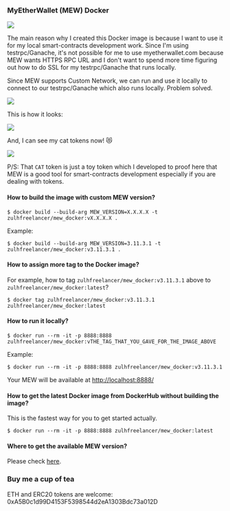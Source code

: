 ### MyEtherWallet (MEW) Docker

![](https://i.imgur.com/UhZfNxo.png)

The main reason why I created this Docker image is because I want to use it for my local smart-contracts development work. Since I'm using testrpc/Ganache, it's not possible for me to use myetherwallet.com because MEW wants HTTPS RPC URL and I don't want to spend more time figuring out how to do SSL for my testrpc/Ganache that runs locally. 

Since MEW supports Custom Network, we can run and use it locally to connect to our testrpc/Ganache which also runs locally. Problem solved.

![](https://i.imgur.com/MHV7GmJ.png)

This is how it looks:

![](https://i.imgur.com/8hJxhxl.png)

And, I can see my cat tokens now! :heart_eyes_cat:

![](https://i.imgur.com/tyh8qvZ.png)

P/S: That `CAT` token is just a toy token which I developed to proof here that MEW is a good tool for smart-contracts development especially if you are dealing with tokens.

#### How to build the image with custom MEW version?

```
$ docker build --build-arg MEW_VERSION=X.X.X.X -t zulhfreelancer/mew_docker:vX.X.X.X .
```

Example:

```
$ docker build --build-arg MEW_VERSION=3.11.3.1 -t zulhfreelancer/mew_docker:v3.11.3.1 .
```

#### How to assign more tag to the Docker image?

For example, how to tag `zulhfreelancer/mew_docker:v3.11.3.1` above to `zulhfreelancer/mew_docker:latest`?

```
$ docker tag zulhfreelancer/mew_docker:v3.11.3.1 zulhfreelancer/mew_docker:latest
```

#### How to run it locally?

```
$ docker run --rm -it -p 8888:8888 zulhfreelancer/mew_docker:vTHE_TAG_THAT_YOU_GAVE_FOR_THE_IMAGE_ABOVE
```

Example:

```
$ docker run --rm -it -p 8888:8888 zulhfreelancer/mew_docker:v3.11.3.1
```

Your MEW will be available at [http://localhost:8888/](http://localhost:8888/)

#### How to get the latest Docker image from DockerHub without building the image?

This is the fastest way for you to get started actually.

```
$ docker run --rm -it -p 8888:8888 zulhfreelancer/mew_docker:latest
```

#### Where to get the available MEW version?

Please check [here](https://github.com/kvhnuke/etherwallet/releases).

### Buy me a cup of tea

ETH and ERC20 tokens are welcome:
0xA5B0c1d99D4153F5398544d2eA1303Bdc73a012D
